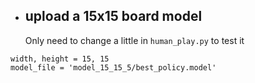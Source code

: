* ## upload a 15x15 board model

  Only need to change a little in `human_play.py` to test it
```
width, height = 15, 15
model_file = 'model_15_15_5/best_policy.model'
```
